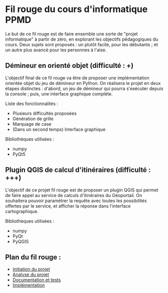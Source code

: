# Fil rouge du cours d'informatique PPMD

Le but de ce fil rouge est de faire ensemble une sorte de "projet informatique" à partir de zéro, en explorant les objectifs pédagogiques du cours. Deux sujets sont proposés : un plutôt facile, pour les débutants ; et un autre plus avancé pour les personnes à l'aise.

## Démineur en orienté objet (difficulté : +)

L'objectif final de ce fil rouge va être de proposer une implémentation orientée objet du jeu de démineur en Python. On réalisera le projet en deux étapes distinctes : d'abord, un jeu de démineur qui pourra s'exécuter depuis la console ; puis, une interface graphique complète.

Liste des fonctionnalités :
  - Plusieurs difficultés proposées
  - Génération de grille
  - Marquage de case
  - (Dans un second temps) Interface graphique

Bibliothèques utilisées :
  - numpy
  - PyQt5
  
## Plugin QGIS de calcul d'itinéraires (difficulté : +++)

L'objectif de ce projet fil rouge est de proposer un plugin QGIS qui permet de faire appel au service de calculs d'itinéraires du Géoportail. On souhaitera pouvoir paramétrer la requête avec toutes les possibilités offertes par le service, et afficher la réponse dans l'interface cartographique.

Bibliothèques utilisées :
  - numpy
  - PyQt
  - PyQGIS

## Plan du fil rouge :
  - [Initiation du projet](intro.md)
  - [Analyse du projet](analyse.md)
  - [Documentation et tests](documentation_et_tests.md)
  - [Implémentation](implementation.md)
